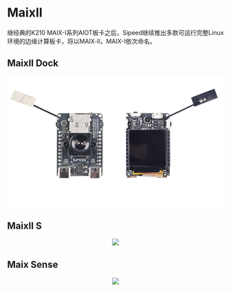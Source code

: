 # MaixII
继经典的K210 MAIX-I系列AIOT板卡之后，Sipeed继续推出多款可运行完整Linux环境的边缘计算板卡，将以MAIX-ll，MAIX-I依次命名。


## MaixII Dock
<div align="center">

<a href="./M2/introduce.html"><img src="./M2/asserts/m2dock.jpg"></a>
</div>

## MaixII S
<div align="center">

<a href="./M2S/V833.md"><img src="./M2S/assets/M2s_Dock.jpg"></a>
</div>


## Maix Sense
<div align="center">

<a href="./maixII/M2A/R329.md"><img src="./M2A/MaixSense/assets/M2A-1.gif"></a>
</div>
